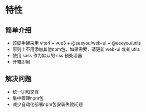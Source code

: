 # 特性

## 简单介绍

- 该脚手架采用 vite4 + vue3 + @eeeyou/web-ui + @eeeyou/utils
- 原则上不用添加其他npm包，如果需要，请更新 web-ui 或者 utils
- 使用 sass 作为默认的 css 预处理器
- 开箱即用

## 解决问题

- 统一UI和交互
- 集中管理npm包
- 减少自动化部署npm包安装失败问题